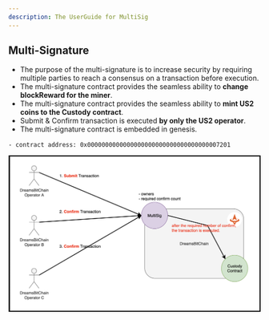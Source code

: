 ```yaml
---
description: The UserGuide for MultiSig
---
```


## Multi-Signature
- The purpose of the multi-signature is to increase security by requiring multiple parties to reach a consensus on a transaction before execution.
- The multi-signature contract provides the seamless ability to **change blockReward for the miner**.
- The multi-signature contract provides the seamless ability to **mint US2 coins to the Custody contract**.
- Submit & Confirm transaction is executed **by only the US2 operator**.
- The multi-signature contract is embedded in genesis.

```
- contract address: 0x0000000000000000000000000000000000007201
```



![MultiSigSystem](../resources/image/multisig-system.png)
 

